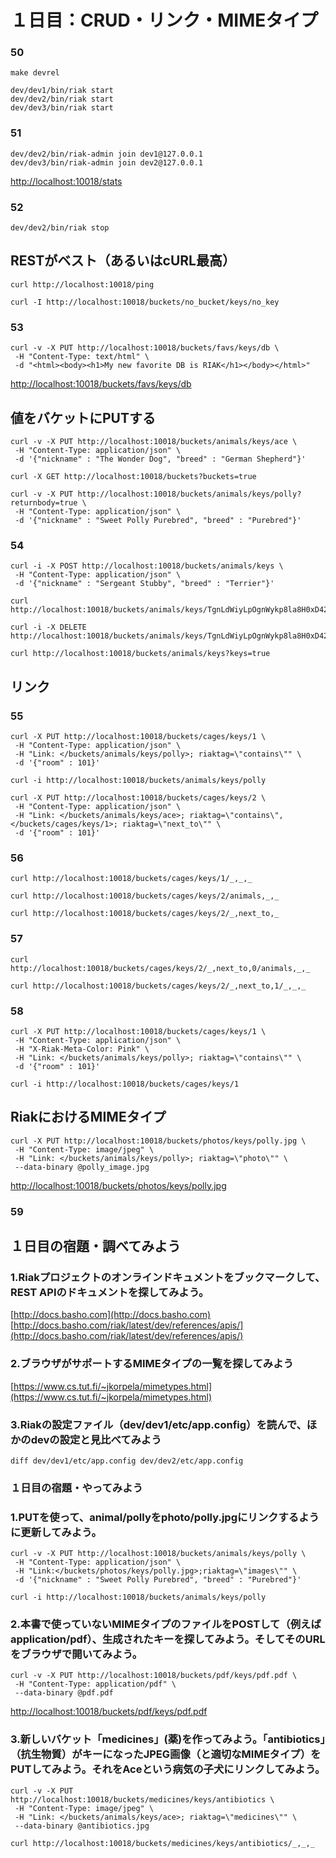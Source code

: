 # １日目：CRUD・リンク・MIMEタイプ

### 50

```
make devrel
```

```
dev/dev1/bin/riak start
dev/dev2/bin/riak start
dev/dev3/bin/riak start
```

### 51

```
dev/dev2/bin/riak-admin join dev1@127.0.0.1
dev/dev3/bin/riak-admin join dev2@127.0.0.1
```
[http://localhost:10018/stats](http://localhost:10018/stats)

### 52

```
dev/dev2/bin/riak stop
```


## RESTがベスト（あるいはcURL最高）

```
curl http://localhost:10018/ping
```

```
curl -I http://localhost:10018/buckets/no_bucket/keys/no_key
```

### 53

```
curl -v -X PUT http://localhost:10018/buckets/favs/keys/db \
 -H "Content-Type: text/html" \
 -d "<html><body><h1>My new favorite DB is RIAK</h1></body></html>"
```
[http://localhost:10018/buckets/favs/keys/db](http://localhost:10018/buckets/favs/keys/db)


## 値をバケットにPUTする

```
curl -v -X PUT http://localhost:10018/buckets/animals/keys/ace \
 -H "Content-Type: application/json" \
 -d '{"nickname" : "The Wonder Dog", "breed" : "German Shepherd"}'
```

```
curl -X GET http://localhost:10018/buckets?buckets=true
```

```
curl -v -X PUT http://localhost:10018/buckets/animals/keys/polly?returnbody=true \
 -H "Content-Type: application/json" \
 -d '{"nickname" : "Sweet Polly Purebred", "breed" : "Purebred"}'
```

### 54

```
curl -i -X POST http://localhost:10018/buckets/animals/keys \
 -H "Content-Type: application/json" \
 -d '{"nickname" : "Sergeant Stubby", "breed" : "Terrier"}'
```

```
curl http://localhost:10018/buckets/animals/keys/TgnLdWiyLpOgnWykp8la8H0xD42
```

```
curl -i -X DELETE http://localhost:10018/buckets/animals/keys/TgnLdWiyLpOgnWykp8la8H0xD42
```

```
curl http://localhost:10018/buckets/animals/keys?keys=true
```

## リンク

### 55

```
curl -X PUT http://localhost:10018/buckets/cages/keys/1 \
 -H "Content-Type: application/json" \
 -H "Link: </buckets/animals/keys/polly>; riaktag=\"contains\"" \
 -d '{"room" : 101}'
```

```
curl -i http://localhost:10018/buckets/animals/keys/polly
```

```
curl -X PUT http://localhost:10018/buckets/cages/keys/2 \
 -H "Content-Type: application/json" \
 -H "Link: </buckets/animals/keys/ace>; riaktag=\"contains\", </buckets/cages/keys/1>; riaktag=\"next_to\"" \
 -d '{"room" : 101}'
```

### 56

```
curl http://localhost:10018/buckets/cages/keys/1/_,_,_
```

```
curl http://localhost:10018/buckets/cages/keys/2/animals,_,_
```

```
curl http://localhost:10018/buckets/cages/keys/2/_,next_to,_
```

### 57

```
curl http://localhost:10018/buckets/cages/keys/2/_,next_to,0/animals,_,_
```

```
curl http://localhost:10018/buckets/cages/keys/2/_,next_to,1/_,_,_
```

### 58

```
curl -X PUT http://localhost:10018/buckets/cages/keys/1 \
 -H "Content-Type: application/json" \
 -H "X-Riak-Meta-Color: Pink" \
 -H "Link: </buckets/animals/keys/polly>; riaktag=\"contains\"" \
 -d '{"room" : 101}'
```

```
curl -i http://localhost:10018/buckets/cages/keys/1
```


## RiakにおけるMIMEタイプ

```
curl -X PUT http://localhost:10018/buckets/photos/keys/polly.jpg \
 -H "Content-Type: image/jpeg" \
 -H "Link: </buckets/animals/keys/polly>; riaktag=\"photo\"" \
 --data-binary @polly_image.jpg
```
[http://localhost:10018/buckets/photos/keys/polly.jpg](http://localhost:10018/buckets/photos/keys/polly.jpg)


### 59

## １日目の宿題・調べてみよう
### 1.Riakプロジェクトのオンラインドキュメントをブックマークして、REST APIのドキュメントを探してみよう。
[http://docs.basho.com](http://docs.basho.com)
[http://docs.basho.com/riak/latest/dev/references/apis/](http://docs.basho.com/riak/latest/dev/references/apis/)

### 2.ブラウザがサポートするMIMEタイプの一覧を探してみよう
[https://www.cs.tut.fi/~jkorpela/mimetypes.html](https://www.cs.tut.fi/~jkorpela/mimetypes.html)

### 3.Riakの設定ファイル（dev/dev1/etc/app.config）を読んで、ほかのdevの設定と見比べてみよう
```
diff dev/dev1/etc/app.config dev/dev2/etc/app.config
```

### １日目の宿題・やってみよう
### 1.PUTを使って、animal/pollyをphoto/polly.jpgにリンクするように更新してみよう。
```
curl -v -X PUT http://localhost:10018/buckets/animals/keys/polly \
 -H "Content-Type: application/json" \
 -H "Link:</buckets/photos/keys/polly.jpg>;riaktag=\"images\"" \
 -d '{"nickname" : "Sweet Polly Purebred", "breed" : "Purebred"}'
```
```
curl -i http://localhost:10018/buckets/animals/keys/polly
```

### 2.本書で使っていないMIMEタイプのファイルをPOSTして（例えばapplication/pdf）、生成されたキーを探してみよう。そしてそのURLをブラウザで開いてみよう。
```
curl -v -X PUT http://localhost:10018/buckets/pdf/keys/pdf.pdf \
 -H "Content-Type: application/pdf" \
 --data-binary @pdf.pdf
```
[http://localhost:10018/buckets/pdf/keys/pdf.pdf](http://localhost:10018/buckets/pdf/keys/pdf.pdf)

### 3.新しいバケット「medicines」(薬)を作ってみよう。「antibiotics」（抗生物質）がキーになったJPEG画像（と適切なMIMEタイプ）をPUTしてみよう。それをAceという病気の子犬にリンクしてみよう。
```
curl -v -X PUT http://localhost:10018/buckets/medicines/keys/antibiotics \
 -H "Content-Type: image/jpeg" \
 -H "Link: </buckets/animals/keys/ace>; riaktag=\"medicines\"" \
 --data-binary @antibiotics.jpg
```
```
curl http://localhost:10018/buckets/medicines/keys/antibiotics/_,_,_
```
